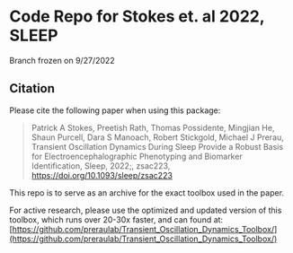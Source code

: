 # Code Repo for Stokes et. al 2022, SLEEP

Branch frozen on 9/27/2022

## Citation

Please cite the following paper when using this package: 
> Patrick A Stokes, Preetish Rath, Thomas Possidente, Mingjian He, Shaun Purcell, Dara S Manoach, Robert Stickgold, Michael J Prerau, Transient Oscillation Dynamics During Sleep Provide a Robust Basis for Electroencephalographic Phenotyping and Biomarker Identification, Sleep, 2022;, zsac223, https://doi.org/10.1093/sleep/zsac223

This repo is to serve as an archive for the exact toolbox used in the paper.

For active research, please use the optimized and updated version of this toolbox, which runs over 20-30x faster, and can found at:
[https://github.com/preraulab/Transient_Oscillation_Dynamics_Toolbox/](https://github.com/preraulab/Transient_Oscillation_Dynamics_Toolbox/)
